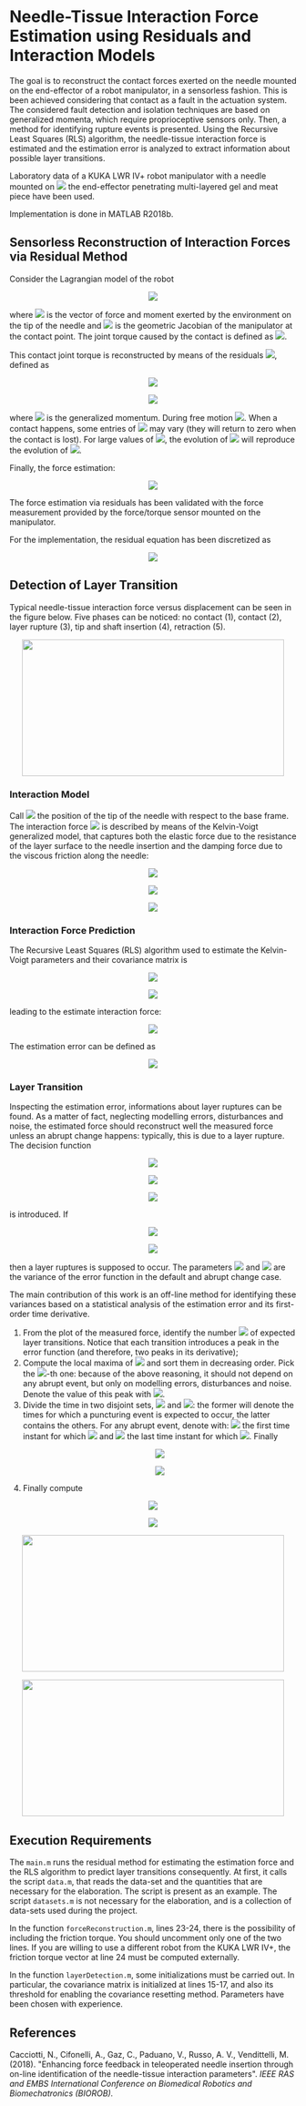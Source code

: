 # Needle-Tissue Interaction Force Estimation using Residuals and Interaction Models
The goal is to reconstruct the contact forces exerted on the needle mounted on the end-effector of a robot manipulator, in a sensorless fashion. This is been achieved considering that contact as a fault in the actuation system. The considered fault detection and isolation techniques are based on generalized momenta, which require proprioceptive sensors only. Then, a method for identifying rupture events is presented.
Using the Recursive Least Squares (RLS) algorithm, the needle-tissue interaction force is estimated and the estimation error is analyzed to extract information about possible layer transitions.

Laboratory data of a KUKA LWR IV+ robot manipulator with a needle mounted on <img src="https://user-images.githubusercontent.com/62264708/82499693-6f66e980-9af2-11ea-98e4-6caa93df79ed.png"> the end-effector penetrating multi-layered gel and meat piece have been used.

Implementation is done in MATLAB R2018b.

## Sensorless Reconstruction of Interaction Forces via Residual Method
Consider the Lagrangian model of the robot

<p align="center"> <img src="https://user-images.githubusercontent.com/62264708/82364158-2e49d900-9a0f-11ea-8eac-5c818cfcfb00.png"> </p>

where <img src="https://user-images.githubusercontent.com/62264708/82365168-96e58580-9a10-11ea-9b0b-dcd5b3a197a4.png"> is the vector of force and moment exerted by the environment on the tip of the needle and <img src="https://user-images.githubusercontent.com/62264708/82365166-964cef00-9a10-11ea-9fe5-959235e5ea42.png"> is the geometric Jacobian of the manipulator at the contact point. The joint torque caused by the contact is defined as <img src="https://user-images.githubusercontent.com/62264708/82365169-96e58580-9a10-11ea-997b-eec5afa52792.png">.

This contact joint torque is reconstructed by means of the residuals <img src="https://user-images.githubusercontent.com/62264708/82499322-ca4c1100-9af1-11ea-9a43-0cd816f3a5c7.png">, defined as

<p align="center"> <img src="https://user-images.githubusercontent.com/62264708/82499323-ca4c1100-9af1-11ea-839c-468c86d721af.png"> </p>
<p align="center"> <img src="https://user-images.githubusercontent.com/62264708/82499324-cae4a780-9af1-11ea-9834-86357f6777da.png"> </p>

where <img src="https://user-images.githubusercontent.com/62264708/82499694-6f66e980-9af2-11ea-8871-4a6d3554f475.png"> is the generalized momentum. During free motion <img src="https://user-images.githubusercontent.com/62264708/82499696-6fff8000-9af2-11ea-9845-227efd7eabeb.png">. When a contact happens, some entries of <img src="https://user-images.githubusercontent.com/62264708/82499322-ca4c1100-9af1-11ea-9a43-0cd816f3a5c7.png"> may vary (they will return to zero when the contact is lost). For large values of <img src="https://user-images.githubusercontent.com/62264708/82499698-6fff8000-9af2-11ea-9f9d-3d065da0369a.png">, the evolution of <img src="https://user-images.githubusercontent.com/62264708/82499322-ca4c1100-9af1-11ea-9a43-0cd816f3a5c7.png"> will reproduce the evolution of <img src="https://user-images.githubusercontent.com/62264708/82499693-6f66e980-9af2-11ea-98e4-6caa93df79ed.png">.

Finally, the force estimation:

<p align="center"> <img src="https://user-images.githubusercontent.com/62264708/82500438-a8ec2480-9af3-11ea-9578-ae9d66101e17.png"> </p>

The force estimation via residuals has been validated with the force measurement provided by the force/torque sensor mounted on the manipulator.

For the implementation, the residual equation has been discretized as

<p align="center"> <img src="https://user-images.githubusercontent.com/62264708/82500440-a984bb00-9af3-11ea-9f2d-a40d835503ad.png"> </p>

## Detection of Layer Transition
Typical needle-tissue interaction force versus displacement can be seen in the figure below. Five phases can be noticed: no contact (1), contact (2), layer rupture (3), tip and shaft insertion (4), retraction (5).

<p align="center"> <img width="460" height="240" src="https://user-images.githubusercontent.com/62264708/82500665-19934100-9af4-11ea-9954-eb1ddd30c467.png"> </p>

### Interaction Model
Call <img src="https://user-images.githubusercontent.com/62264708/82611030-e0c09e00-9bbf-11ea-941f-ca9a10119b4c.png"> the position of the tip of the needle with respect to the base frame. The interaction force <img src="https://user-images.githubusercontent.com/62264708/82610756-3ea0b600-9bbf-11ea-954c-22a4b979114a.png"> is described by means of the Kelvin-Voigt generalized model, that captures both the elastic force due to the resistance of the layer surface to the needle insertion and the damping force due to the viscous friction along the needle:

<p align="center"> <img src="https://user-images.githubusercontent.com/62264708/82610866-7dcf0700-9bbf-11ea-87f5-0ccc2fa32872.png"> </p>
<p align="center"> <img src="https://user-images.githubusercontent.com/62264708/82610758-3f394c80-9bbf-11ea-8e74-d57de8b5995c.png"> </p>
<p align="center"> <img src="https://user-images.githubusercontent.com/62264708/82610760-3fd1e300-9bbf-11ea-9a6f-ffc995298c12.png"> </p>

### Interaction Force Prediction
The Recursive Least Squares (RLS) algorithm used to estimate the Kelvin-Voigt parameters and their covariance matrix is

<p align="center"> <img src="https://user-images.githubusercontent.com/62264708/82725955-10b39280-9ce1-11ea-9da8-a4798bc48498.png"> </p>
<p align="center"> <img src="https://user-images.githubusercontent.com/62264708/82725956-114c2900-9ce1-11ea-91c9-e1019d3fc68f.png"> </p>


leading to the estimate interaction force:

<p align="center"> <img src="https://user-images.githubusercontent.com/62264708/82725957-11e4bf80-9ce1-11ea-814d-769bb7c85a30.png"> </p>

The estimation error can be defined as

<p align="center"> <img src="https://user-images.githubusercontent.com/62264708/82725958-11e4bf80-9ce1-11ea-88eb-39ba58928179.png"> </p>

### Layer Transition
Inspecting the estimation error, informations about layer ruptures can be found. As a matter of fact, neglecting modelling errors, disturbances and noise, the estimated force should reconstruct well the measured force unless an abrupt change happens: typically, this is due to a layer rupture. The decision function

<p align="center"> <img src="https://user-images.githubusercontent.com/62264708/82727502-2e85f500-9ceb-11ea-84e5-80eb3259c685.png"> </p>
<p align="center"> <img src="https://user-images.githubusercontent.com/62264708/82727503-2f1e8b80-9ceb-11ea-9a72-f3c7fb8a52ff.png"> </p>
<p align="center"> <img src="https://user-images.githubusercontent.com/62264708/82727504-2f1e8b80-9ceb-11ea-92dd-7bc56e7874c3.png"> </p>

is introduced. If

<p align="center"> <img src="https://user-images.githubusercontent.com/62264708/82727505-2fb72200-9ceb-11ea-987b-68ab7386b857.png"> </p>
<p align="center"> <img src="https://user-images.githubusercontent.com/62264708/82727613-e1eee980-9ceb-11ea-9994-5ddcbae67f92.png"> </p>

then a layer ruptures is supposed to occur. The parameters <img src="https://user-images.githubusercontent.com/62264708/82727616-e5827080-9ceb-11ea-8f29-e83d29d6597a.png"> and <img src="https://user-images.githubusercontent.com/62264708/82727617-e61b0700-9ceb-11ea-89df-21128d6977c8.png"> are the variance of the error function in the default and abrupt change case.

The main contribution of this work is an off-line method for identifying these variances based on a statistical analysis of the estimation error and its first-order time derivative.
1. From the plot of the measured force, identify the number <img src="https://user-images.githubusercontent.com/62264708/82741191-0bd9f780-9d50-11ea-9c16-c376d8e43277.png"> of expected layer transitions. Notice that each transition introduces a peak in the error function (and therefore, two peaks in its derivative);
2. Compute the local maxima of <img src="https://user-images.githubusercontent.com/62264708/82741192-0c728e00-9d50-11ea-9c31-f2cdcebb5788.png"> and sort them in decreasing order. Pick the <img src="https://user-images.githubusercontent.com/62264708/82741193-0c728e00-9d50-11ea-90c7-be7e7d3bbd17.png">-th one: because of the above reasoning, it should not depend on any abrupt event, but only on modelling errors, disturbances and noise. Denote the value of this peak with <img src="https://user-images.githubusercontent.com/62264708/82741194-0c728e00-9d50-11ea-8c01-ad60aa6335ab.png">.
3. Divide the time in two disjoint sets, <img src="https://user-images.githubusercontent.com/62264708/82741427-fe257180-9d51-11ea-8053-dffd45211c08.png"> and <img src="https://user-images.githubusercontent.com/62264708/82741428-febe0800-9d51-11ea-8c07-57ce3aa24126.png">: the former will denote the times for which a puncturing event is expected to occur, the latter contains the others. For any abrupt event, denote with: <img src="https://user-images.githubusercontent.com/62264708/82741429-febe0800-9d51-11ea-9ac2-7aa14118f7eb.png"> the first time instant for which <img src="https://user-images.githubusercontent.com/62264708/82741431-02ea2580-9d52-11ea-9cef-e8067247f67f.png"> and <img src="https://user-images.githubusercontent.com/62264708/82741430-ff569e80-9d51-11ea-893b-1a6f577c2862.png"> the last time instant for which <img src="https://user-images.githubusercontent.com/62264708/82741426-fe257180-9d51-11ea-9155-c74a1ea553d2.png">. Finally <p align="center"> <img src="https://user-images.githubusercontent.com/62264708/82741432-0382bc00-9d52-11ea-90cc-a302d0615d90.png"> </p> <p align="center"> <img src="https://user-images.githubusercontent.com/62264708/82741434-0382bc00-9d52-11ea-9423-40fb44f3c49d.png"> </p>
4. Finally compute
<p align="center"> <img src="https://user-images.githubusercontent.com/62264708/82741435-041b5280-9d52-11ea-8d61-4bd26fec60bd.png"> </p>
<p align="center"> <img src="https://user-images.githubusercontent.com/62264708/82741436-041b5280-9d52-11ea-9581-b99b767096a1.png"> </p>

<p align="center"> <img width="460" height="240" src="https://user-images.githubusercontent.com/62264708/82763707-dc87c100-9e09-11ea-8e67-fa9245fc9689.png"> </p>
<p align="center"> <img width="460" height="240" src="https://user-images.githubusercontent.com/62264708/82763706-dbef2a80-9e09-11ea-86ea-c67cc3239b7d.png"> </p>

## Execution Requirements
The ```main.m``` runs the residual method for estimating the estimation force and the RLS algorithm to predict layer transitions consequently. At first, it calls the script ```data.m```, that reads the data-set and the quantities that are necessary for the elaboration. The script is present as an example. The script ```datasets.m``` is not necessary for the elaboration, and is a collection of data-sets used during the project. 

In the function ```forceReconstruction.m```, lines 23-24, there is the possibility of including the friction torque. You should uncomment only one of the two lines. If you are willing to use a different robot from the KUKA LWR IV+, the friction torque vector at line 24 must be computed externally.

In the function ```layerDetection.m```, some initializations must be carried out. In particular, the covariance matrix is initialized at lines 15-17, and also its threshold for enabling the covariance resetting method. Parameters have been chosen with experience.


## References
Cacciotti, N., Cifonelli, A., Gaz, C., Paduano, V., Russo, A. V., Vendittelli, M. (2018). "Enhancing force feedback in teleoperated needle insertion through on-line identification of the needle-tissue interaction parameters". *IEEE RAS and EMBS International Conference on Biomedical Robotics and Biomechatronics (BIOROB).*
